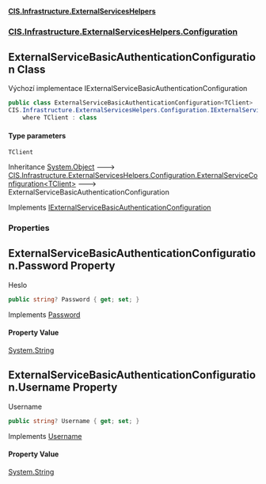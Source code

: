 #### [CIS.Infrastructure.ExternalServicesHelpers](index.md 'index')
### [CIS.Infrastructure.ExternalServicesHelpers.Configuration](CIS.Infrastructure.ExternalServicesHelpers.Configuration.md 'CIS.Infrastructure.ExternalServicesHelpers.Configuration')

## ExternalServiceBasicAuthenticationConfiguration<TClient> Class

Výchozí implementace IExternalServiceBasicAuthenticationConfiguration

```csharp
public class ExternalServiceBasicAuthenticationConfiguration<TClient> : CIS.Infrastructure.ExternalServicesHelpers.Configuration.ExternalServiceConfiguration<TClient>,
CIS.Infrastructure.ExternalServicesHelpers.Configuration.IExternalServiceBasicAuthenticationConfiguration
    where TClient : class
```
#### Type parameters

<a name='CIS.Infrastructure.ExternalServicesHelpers.Configuration.ExternalServiceBasicAuthenticationConfiguration_TClient_.TClient'></a>

`TClient`

Inheritance [System.Object](https://docs.microsoft.com/en-us/dotnet/api/System.Object 'System.Object') &#129106; [CIS.Infrastructure.ExternalServicesHelpers.Configuration.ExternalServiceConfiguration&lt;](CIS.Infrastructure.ExternalServicesHelpers.Configuration.ExternalServiceConfiguration_TClient_.md 'CIS.Infrastructure.ExternalServicesHelpers.Configuration.ExternalServiceConfiguration<TClient>')[TClient](CIS.Infrastructure.ExternalServicesHelpers.Configuration.ExternalServiceBasicAuthenticationConfiguration_TClient_.md#CIS.Infrastructure.ExternalServicesHelpers.Configuration.ExternalServiceBasicAuthenticationConfiguration_TClient_.TClient 'CIS.Infrastructure.ExternalServicesHelpers.Configuration.ExternalServiceBasicAuthenticationConfiguration<TClient>.TClient')[&gt;](CIS.Infrastructure.ExternalServicesHelpers.Configuration.ExternalServiceConfiguration_TClient_.md 'CIS.Infrastructure.ExternalServicesHelpers.Configuration.ExternalServiceConfiguration<TClient>') &#129106; ExternalServiceBasicAuthenticationConfiguration<TClient>

Implements [IExternalServiceBasicAuthenticationConfiguration](CIS.Infrastructure.ExternalServicesHelpers.Configuration.IExternalServiceBasicAuthenticationConfiguration.md 'CIS.Infrastructure.ExternalServicesHelpers.Configuration.IExternalServiceBasicAuthenticationConfiguration')
### Properties

<a name='CIS.Infrastructure.ExternalServicesHelpers.Configuration.ExternalServiceBasicAuthenticationConfiguration_TClient_.Password'></a>

## ExternalServiceBasicAuthenticationConfiguration<TClient>.Password Property

Heslo

```csharp
public string? Password { get; set; }
```

Implements [Password](CIS.Infrastructure.ExternalServicesHelpers.Configuration.IExternalServiceBasicAuthenticationConfiguration.md#CIS.Infrastructure.ExternalServicesHelpers.Configuration.IExternalServiceBasicAuthenticationConfiguration.Password 'CIS.Infrastructure.ExternalServicesHelpers.Configuration.IExternalServiceBasicAuthenticationConfiguration.Password')

#### Property Value
[System.String](https://docs.microsoft.com/en-us/dotnet/api/System.String 'System.String')

<a name='CIS.Infrastructure.ExternalServicesHelpers.Configuration.ExternalServiceBasicAuthenticationConfiguration_TClient_.Username'></a>

## ExternalServiceBasicAuthenticationConfiguration<TClient>.Username Property

Username

```csharp
public string? Username { get; set; }
```

Implements [Username](CIS.Infrastructure.ExternalServicesHelpers.Configuration.IExternalServiceBasicAuthenticationConfiguration.md#CIS.Infrastructure.ExternalServicesHelpers.Configuration.IExternalServiceBasicAuthenticationConfiguration.Username 'CIS.Infrastructure.ExternalServicesHelpers.Configuration.IExternalServiceBasicAuthenticationConfiguration.Username')

#### Property Value
[System.String](https://docs.microsoft.com/en-us/dotnet/api/System.String 'System.String')